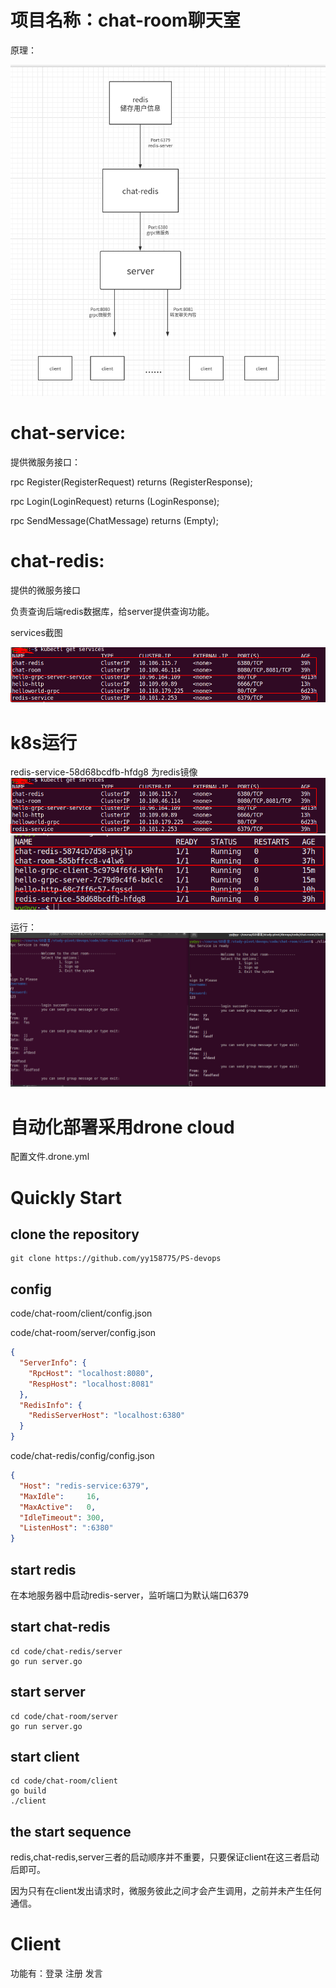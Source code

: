 # 项目名称：chat-room聊天室

原理：

![Image-text](https://github.com/yy158775/PS-devops/blob/master/docs/photo/project.png)



# chat-service:

提供微服务接口：


rpc Register(RegisterRequest)      returns (RegisterResponse);

rpc Login(LoginRequest)       		returns (LoginResponse);

rpc SendMessage(ChatMessage)  returns (Empty);

# chat-redis:

提供的微服务接口

负责查询后端redis数据库，给server提供查询功能。

services截图

![Image-text](https://github.com/yy158775/PS-devops/blob/master/docs/photo/services.png)


# k8s运行

redis-service-58d68bcdfb-hfdg8    为redis镜像
![Image-text](https://github.com/yy158775/PS-devops/blob/master/docs/photo/services.png)
![Image-text](https://github.com/yy158775/PS-devops/blob/master/docs/photo/running.png)

运行：
![image-text](https://github.com/yy158775/PS-devops/blob/master/docs/photo/result.png)


# 自动化部署采用drone cloud

配置文件.drone.yml

# Quickly Start

## clone the repository

```
git clone https://github.com/yy158775/PS-devops
```

## config



code/chat-room/client/config.json

code/chat-room/server/config.json

```json
{
  "ServerInfo": {
    "RpcHost": "localhost:8080",
    "RespHost": "localhost:8081"
  },
  "RedisInfo": {
    "RedisServerHost": "localhost:6380"
  }
}
```



code/chat-redis/config/config.json

```json
{
  "Host": "redis-service:6379",
  "MaxIdle":     16,
  "MaxActive":   0,
  "IdleTimeout": 300,
  "ListenHost": ":6380"
}
```

## start redis

在本地服务器中启动redis-server，监听端口为默认端口6379

## start chat-redis

```
cd code/chat-redis/server
go run server.go
```

## start server

```
cd code/chat-room/server
go run server.go
```

## start client

```
cd code/chat-room/client
go build
./client
```

## the start sequence 

​	redis,chat-redis,server三者的启动顺序并不重要，只要保证client在这三者启动后即可。

​	因为只有在client发出请求时，微服务彼此之间才会产生调用，之前并未产生任何通信。

# Client

功能有：登录   注册    发言




